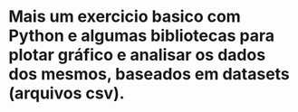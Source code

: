 # Mais um exercicio basico com Python e algumas bibliotecas para plotar gráfico e analisar os dados dos mesmos, baseados em datasets (arquivos csv).
